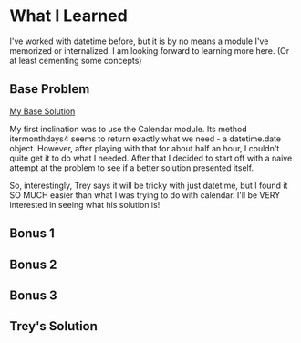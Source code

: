 # What I Learned

I've worked with datetime before, but it is by no means a module I've memorized or internalized. I am looking forward to learning more here. (Or at least cementing some concepts)

## Base Problem

[My Base Solution](https://github.com/djotaku/pythonmorsels/blob/4723871e76cf69cbcf0b8ede7e42b966badc3be5/meetup_date/meetup_date.py)

My first inclination was to use the Calendar module. Its method itermonthdays4 seems to return exactly what we need - a datetime.date object. However, after playing with that for about half an hour, I couldn't quite get it to do what I needed. After that I decided to start off with a naive attempt at the problem to see if a better solution presented itself.

So, interestingly, Trey says it will be tricky with just datetime, but I found it SO MUCH easier than what I was trying to do with calendar. I'll be VERY interested in seeing what his solution is!

## Bonus 1

## Bonus 2

## Bonus 3

## Trey's Solution